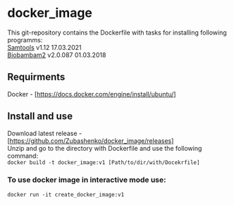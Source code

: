 # docker_image
This git-repository contains the Dockerfile with tasks for installing following programms:  
[Samtools][1]  v1.12 17.03.2021  
[Biobambam2][2] v2.0.087 01.03.2018  

## Requirments  
Docker - [https://docs.docker.com/engine/install/ubuntu/]  

## Install and use  
Download latest release - [https://github.com/Zubashenko/docker_image/releases]  
Unzip and go to the directory with Dockerfile and use the following command:  
`docker build -t docker_image:v1 [Path/to/dir/with/Docekrfile]`  

### To use docker image in interactive mode use:  
`docker run -it create_docker_image:v1`  

[1]: https://github.com/samtools/samtools  
[2]: https://github.com/gt1/biobambam2  
